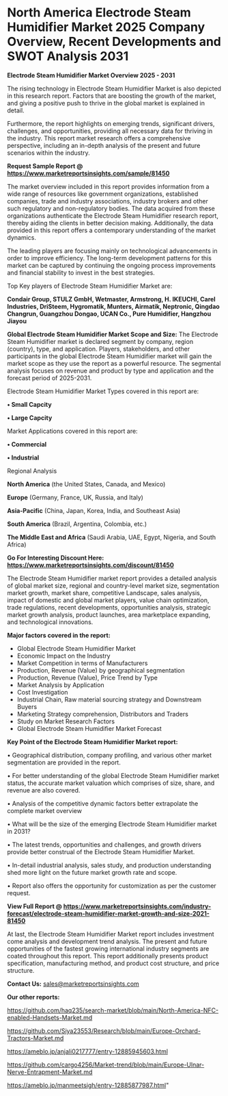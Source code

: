 # North America Electrode Steam Humidifier Market 2025 Company Overview, Recent Developments and SWOT Analysis 2031

<Strong> Electrode Steam Humidifier Market Overview 2025 - 2031</strong>

The rising technology in Electrode Steam Humidifier Market is also depicted in this research report. Factors that are boosting the growth of the market, and giving a positive push to thrive in the global market is explained in detail.

Furthermore, the report highlights on emerging trends, significant drivers, challenges, and opportunities, providing all necessary data for thriving in the industry. This report market research offers a comprehensive perspective, including an in-depth analysis of the present and future scenarios within the industry.

<strong>Request Sample Report @ <a href=https://www.marketreportsinsights.com/sample/81450>https://www.marketreportsinsights.com/sample/81450</a></strong>

The market overview included in this report provides information from a wide range of resources like government organizations, established companies, trade and industry associations, industry brokers and other such regulatory and non-regulatory bodies. The data acquired from these organizations authenticate the Electrode Steam Humidifier research report, thereby aiding the clients in better decision making. Additionally, the data provided in this report offers a contemporary understanding of the market dynamics.

The leading players are focusing mainly on technological advancements in order to improve efficiency. The long-term development patterns for this market can be captured by continuing the ongoing process improvements and financial stability to invest in the best strategies.

Top Key players of Electrode Steam Humidifier Market are:

<strong>Condair Group, STULZ GmbH, Wetmaster, Armstrong, H. IKEUCHI, Carel Industries, DriSteem, Hygromatik, Munters, Airmatik, Neptronic, Qingdao Changrun, Guangzhou Dongao, UCAN Co., Pure Humidifier, Hangzhou Jiayou</strong>

<strong><b>Global Electrode Steam Humidifier Market Scope and Size:</b></strong>
The Electrode Steam Humidifier market is declared segment by company, region (country), type, and application. Players, stakeholders, and other participants in the global Electrode Steam Humidifier market will gain the market scope as they use the report as a powerful resource. The segmental analysis focuses on revenue and product by type and application and the forecast period of 2025-2031.

Electrode Steam Humidifier Market Types covered in this report are:

<strong>• Small Capcity

• Large Capcity</strong>

Market Applications covered in this report are:

<strong>• Commercial

• Industrial</strong> 

Regional Analysis

<strong>North America</strong> (the United States, Canada, and Mexico)

<strong>Europe</strong> (Germany, France, UK, Russia, and Italy)

<strong>Asia-Pacific</strong> (China, Japan, Korea, India, and Southeast Asia)

<strong>South America</strong> (Brazil, Argentina, Colombia, etc.)

<strong>The Middle East and Africa</strong> (Saudi Arabia, UAE, Egypt, Nigeria, and South Africa)

<strong>Go For Interesting Discount Here: <a href=https://www.marketreportsinsights.com/discount/81450>https://www.marketreportsinsights.com/discount/81450</a></strong>

The Electrode Steam Humidifier market report provides a detailed analysis of global market size, regional and country-level market size, segmentation market growth, market share, competitive Landscape, sales analysis, impact of domestic and global market players, value chain optimization, trade regulations, recent developments, opportunities analysis, strategic market growth analysis, product launches, area marketplace expanding, and technological innovations.

<strong><b>Major factors covered in the report:</b></strong>
<ul>
  <li>Global Electrode Steam Humidifier Market </li>
  <li>Economic Impact on the Industry</li>
  <li>Market Competition in terms of Manufacturers</li>
  <li>Production, Revenue (Value) by geographical segmentation</li>
  <li>Production, Revenue (Value), Price Trend by Type</li>
  <li>Market Analysis by Application</li>
  <li>Cost Investigation</li>
  <li>Industrial Chain, Raw material sourcing strategy and Downstream Buyers</li>
  <li>Marketing Strategy comprehension, Distributors and Traders</li>
  <li>Study on Market Research Factors</li>
  <li>Global Electrode Steam Humidifier Market Forecast</li>
</ul>

<strong><b>Key Point of the Electrode Steam Humidifier Market report:</b></strong>

• Geographical distribution, company profiling, and various other market segmentation are provided in the report.

• For better understanding of the global Electrode Steam Humidifier market status, the accurate market valuation which comprises of size, share, and revenue are also covered.

• Analysis of the competitive dynamic factors better extrapolate the complete market overview

• What will be the size of the emerging Electrode Steam Humidifier market in 2031?

• The latest trends, opportunities and challenges, and growth drivers provide better construal of the Electrode Steam Humidifier Market.

• In-detail industrial analysis, sales study, and production understanding shed more light on the future market growth rate and scope.

• Report also offers the opportunity for customization as per the customer request.

<strong><b>View Full Report @ <a href=https://www.marketreportsinsights.com/industry-forecast/electrode-steam-humidifier-market-growth-and-size-2021-81450>https://www.marketreportsinsights.com/industry-forecast/electrode-steam-humidifier-market-growth-and-size-2021-81450</a></b></strong>


At last, the Electrode Steam Humidifier Market report includes investment come analysis and development trend analysis. The present and future opportunities of the fastest growing international industry segments are coated throughout this report. This report additionally presents product specification, manufacturing method, and product cost structure, and price structure.

<strong>Contact Us:</strong>
sales@marketreportsinsights.com

<strong>Our other reports:</strong>

<a href=https://github.com/haq235/search-market/blob/main/North-America-NFC-enabled-Handsets-Market.md>https://github.com/haq235/search-market/blob/main/North-America-NFC-enabled-Handsets-Market.md</a>

<a href=https://github.com/Siya23553/Research/blob/main/Europe-Orchard-Tractors-Market.md>https://github.com/Siya23553/Research/blob/main/Europe-Orchard-Tractors-Market.md</a>

<a href=https://ameblo.jp/anjali0217777/entry-12885945603.html>https://ameblo.jp/anjali0217777/entry-12885945603.html</a>

<a href=https://github.com/cargo4256/Market-trend/blob/main/Europe-Ulnar-Nerve-Entrapment-Market.md>https://github.com/cargo4256/Market-trend/blob/main/Europe-Ulnar-Nerve-Entrapment-Market.md</a>

<a href=https://ameblo.jp/manmeetsigh/entry-12885877987.html>https://ameblo.jp/manmeetsigh/entry-12885877987.html</a>"
